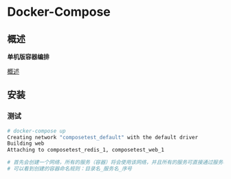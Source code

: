 # Docker-Compose

## 概述

**单机版容器编排**

[概述](https://docs.docker.com/compose/)

## 安装

### 测试

```sh
# docker-compose up
Creating network "composetest_default" with the default driver
Building web
Attaching to composetest_redis_1, composetest_web_1

# 首先会创建一个网络，所有的服务（容器）将会使用该网络，并且所有的服务可直接通过服务名进行访问，如果某个服务有多个容器实例，则根据服务名自动实现负载
# 可以看到创建的容器命名规则：目录名_服务名_序号
```

